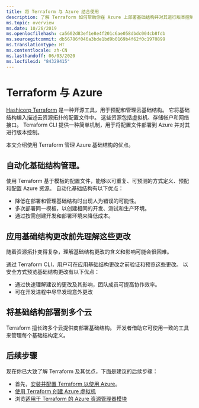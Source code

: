 ```yaml
---
title: 将 Terraform 与 Azure 结合使用
description: 了解 Terraform 如何帮助你在 Azure 上部署基础结构并对其进行版本控制。
ms.topic: overview
ms.date: 10/26/2019
ms.openlocfilehash: ca5602d83ef1e8e4f201c6ae058dbdc004cb8fdb
ms.sourcegitcommit: db56786f046a3bde1bd9b0169b4f62f0c1970899
ms.translationtype: HT
ms.contentlocale: zh-CN
ms.lasthandoff: 06/03/2020
ms.locfileid: "84329415"
---
```

# <a name="terraform-with-azure"></a>Terraform 与 Azure

[Hashicorp Terraform](https://www.terraform.io/) 是一种开源工具，用于预配和管理云基础结构。 它将基础结构编入描述云资源拓扑的配置文件中。 这些资源包括虚拟机、存储帐户和网络接口。 Terraform CLI 提供一种简单机制，用于将配置文件部署到 Azure 并对其进行版本控制。

本文介绍使用 Terraform 管理 Azure 基础结构的优点。

## <a name="automate-infrastructure-management"></a>自动化基础结构管理。

使用 Terraform 基于模板的配置文件，能够以可重复、可预测的方式定义、预配和配置 Azure 资源。 自动化基础结构有以下优点：

- 降低在部署和管理基础结构时出现人为错误的可能性。
- 多次部署同一模板，以创建相同的开发、测试和生产环境。
- 通过按需创建开发和部署环境来降低成本。

## <a name="understand-infrastructure-changes-before-being-applied"></a>应用基础结构更改前先理解这些更改

随着资源拓扑变得复杂，理解基础结构更改的含义和影响可能会很困难。

通过 Terraform CLI，用户可在应用基础结构更改之前验证和预览这些更改。 以安全方式预览基础结构更改有以下优点：
- 通过快速理解建议的更改及其影响，团队成员可提高协作效率。
- 可在开发进程中尽早发现意外更改

## <a name="deploy-infrastructure-to-multiple-clouds"></a>将基础结构部署到多个云

Terraform 擅长跨多个云提供商部署基础结构。 开发者借助它可使用一致的工具来管理每个基础结构定义。

## <a name="next-steps"></a>后续步骤

现在你已大致了解 Terraform 及其优点，下面是建议的后续步骤：

- 首先，[安装并配置 Terraform 以使用 Azure](getting-started-cloud-shell.md)。
- [使用 Terraform 创建 Azure 虚拟机](create-linux-virtual-machine-with-infrastructure.md)
- 浏览[适用于 Terraform 的 Azure 资源管理器模块](https://www.terraform.io/docs/providers/azurerm/) 
